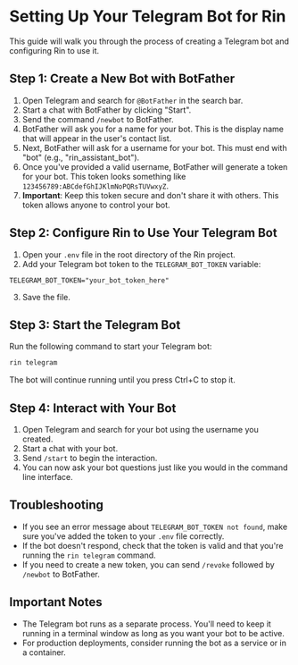 # Setting Up Your Telegram Bot for Rin

This guide will walk you through the process of creating a Telegram bot and configuring Rin to use it.

## Step 1: Create a New Bot with BotFather

1. Open Telegram and search for `@BotFather` in the search bar.
2. Start a chat with BotFather by clicking "Start".
3. Send the command `/newbot` to BotFather.
4. BotFather will ask you for a name for your bot. This is the display name that will appear in the user's contact list.
5. Next, BotFather will ask for a username for your bot. This must end with "bot" (e.g., "rin_assistant_bot").
6. Once you've provided a valid username, BotFather will generate a token for your bot. This token looks something like `123456789:ABCdefGhIJKlmNoPQRsTUVwxyZ`.
7. **Important**: Keep this token secure and don't share it with others. This token allows anyone to control your bot.

## Step 2: Configure Rin to Use Your Telegram Bot

1. Open your `.env` file in the root directory of the Rin project.
2. Add your Telegram bot token to the `TELEGRAM_BOT_TOKEN` variable:
```
TELEGRAM_BOT_TOKEN="your_bot_token_here"
```
3. Save the file.

## Step 3: Start the Telegram Bot

Run the following command to start your Telegram bot:

```bash
rin telegram
```

The bot will continue running until you press Ctrl+C to stop it.

## Step 4: Interact with Your Bot

1. Open Telegram and search for your bot using the username you created.
2. Start a chat with your bot.
3. Send `/start` to begin the interaction.
4. You can now ask your bot questions just like you would in the command line interface.

## Troubleshooting

- If you see an error message about `TELEGRAM_BOT_TOKEN not found`, make sure you've added the token to your `.env` file correctly.
- If the bot doesn't respond, check that the token is valid and that you're running the `rin telegram` command.
- If you need to create a new token, you can send `/revoke` followed by `/newbot` to BotFather.

## Important Notes

- The Telegram bot runs as a separate process. You'll need to keep it running in a terminal window as long as you want your bot to be active.
- For production deployments, consider running the bot as a service or in a container. 
